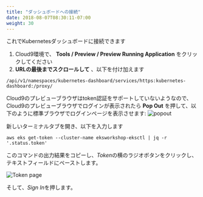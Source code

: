 ```yaml
---
title: "ダッシュボードへの接続"
date: 2018-08-07T08:30:11-07:00
weight: 30
---
```


<!--
Now we can access the Kubernetes Dashboard
-->
これでKubernetesダッシュボードに接続できます

<!--
1. In your Cloud9 environment, click **Tools / Preview / Preview Running Application**
1. Scroll to **the end of the URL** and append:
-->
1. Cloud9環境で、 **Tools / Preview / Preview Running Application** をクリックしてください
1. **URLの最後までスクロールして** 、以下を付け加えます

```text
/api/v1/namespaces/kubernetes-dashboard/services/https:kubernetes-dashboard:/proxy/
```

<!--
The Cloud9 Preview browser doesn't appear to support the token authentication, so once you have the login screen in the cloud9 preview browser tab, press the **Pop Out** button to open the login screen in a regular browser tab, like below:
![popout](/images/popout.png)
-->
Cloud9のプレビューブラウザはtoken認証をサポートしていないようなので、Cloud9のプレビューブラウザでログインが表示されたら **Pop Out** を押して、以下のように標準ブラウザでログインページを表示させます:
![popout](/images/popout.png)

<!--
Open a New Terminal Tab  and enter

```bash
aws eks get-token --cluster-name eksworkshop-eksctl | jq -r '.status.token'
```
-->
新しいターミナルタブを開き、以下を入力します
```
aws eks get-token --cluster-name eksworkshop-eksctl | jq -r '.status.token'
```

<!--
Copy the output of this command and then click the radio button next to
*Token* then in the text field below paste the output from the last command.
-->
このコマンドの出力結果をコピーし、*Token*の横のラジオボタンをクリックし、
テキストフィールドにペーストします。

![Token page](/images/dashboard-connect.png)

<!--
Then press *Sign In*.
-->
そして、*Sign In*を押します。